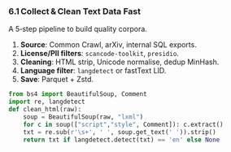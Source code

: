 ### 6.1 Collect & Clean Text Data Fast

A 5‑step pipeline to build quality corpora.

1. **Source**: Common Crawl, arXiv, internal SQL exports.  
2. **License/PII filters**: `scancode-toolkit`, `presidio`.  
3. **Cleaning**: HTML strip, Unicode normalise, dedup MinHash.  
4. **Language filter**: `langdetect` or fastText LID.  
5. **Save**: Parquet + Zstd.

```python
from bs4 import BeautifulSoup, Comment
import re, langdetect
def clean_html(raw):
    soup = BeautifulSoup(raw, "lxml")
    for c in soup(["script","style", Comment]): c.extract()
    txt = re.sub(r'\s+', ' ', soup.get_text(' ')).strip()
    return txt if langdetect.detect(txt) == 'en' else None
```